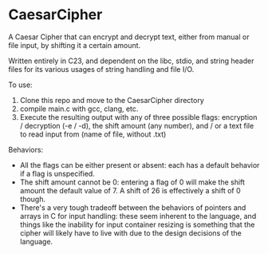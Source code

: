 # CaesarCipher

A Caesar Cipher that can encrypt and decrypt text, either from manual or file input, by shifting it a certain amount.

Written entirely in C23, and dependent on the libc, stdio, and string header files for its various usages of string handling and file I/O.

To use: 
1. Clone this repo and move to the CaesarCipher directory
2. compile main.c with gcc, clang, etc.
3. Execute the resulting output with any of three possible flags: encryption / decryption (-e / -d), the shift amount (any number), and / or a text file to read input from (name of file, without .txt)

Behaviors:
- All the flags can be either present or absent: each has a default behavior if a flag is unspecified.
- The shift amount cannot be 0: entering a flag of 0 will make the shift amount the default value of 7. A shift of 26 is effectively a shift of 0 though.
- There's a very tough tradeoff between the behaviors of pointers and arrays in C for input handling: these seem inherent to the language, and things like the inability for input container resizing is something that the cipher will likely have to live with due to the design decisions of the language.
